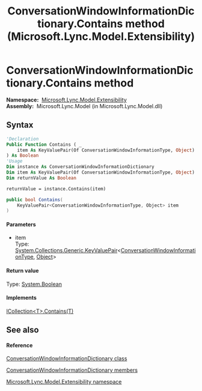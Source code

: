 ﻿---
title: ConversationWindowInformationDictionary.Contains method  (Microsoft.Lync.Model.Extensibility)
TOCTitle: 'Contains method '
ms:assetid: M:Microsoft.Lync.Model.Extensibility.ConversationWindowInformationDictionary.Contains(System.Collections.Generic.KeyValuePair{Microsoft.Lync.Model.Extensibility.ConversationWindowInformationType,System.Object})_DI_3_UC_OCS14MrefLyncWPF
ms:mtpsurl: https://msdn.microsoft.com/en-us/library/microsoft.lync.model.extensibility.conversationwindowinformationdictionary.contains(v=office.15)
ms:contentKeyID: 48590585
ms.date: 07/28/2014
mtps_version: v=office.15
f1_keywords:
- Microsoft.Lync.Model.Extensibility.ConversationWindowInformationDictionary.Contains
dev_langs:
- CSharp
- JScript
- VB
- other
---

# ConversationWindowInformationDictionary.Contains method

**Namespace:**  [Microsoft.Lync.Model.Extensibility](microsoft-lync-model-extensibility-namespace_2.md)  
**Assembly:**  Microsoft.Lync.Model (in Microsoft.Lync.Model.dll)

## Syntax

``` vb
'Declaration
Public Function Contains ( _
    item As KeyValuePair(Of ConversationWindowInformationType, Object) _
) As Boolean
'Usage
Dim instance As ConversationWindowInformationDictionary
Dim item As KeyValuePair(Of ConversationWindowInformationType, Object)
Dim returnValue As Boolean

returnValue = instance.Contains(item)
```

``` csharp
public bool Contains(
    KeyValuePair<ConversationWindowInformationType, Object> item
)
```

#### Parameters

  - item  
    Type: [System.Collections.Generic.KeyValuePair](http://msdn2.microsoft.com/en-us/library/5tbh8a42)\<[ConversationWindowInformationType](conversationwindowinformationtype-enumeration-microsoft-lync-model-extensibility_2.md), [Object](http://msdn2.microsoft.com/en-us/library/e5kfa45b)\>  

#### Return value

Type: [System.Boolean](http://msdn2.microsoft.com/en-us/library/a28wyd50)  

#### Implements

[ICollection\<T\>.Contains(T)](http://msdn2.microsoft.com/en-us/library/k5cf1d56)  

## See also

#### Reference

[ConversationWindowInformationDictionary class](conversationwindowinformationdictionary-class-microsoft-lync-model-extensibility_2.md)

[ConversationWindowInformationDictionary members](conversationwindowinformationdictionary-members-microsoft-lync-model-extensibility_2.md)

[Microsoft.Lync.Model.Extensibility namespace](microsoft-lync-model-extensibility-namespace_2.md)


